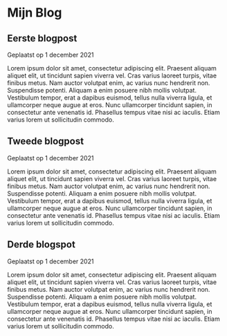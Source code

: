 # Mijn Blog

## Eerste blogpost
Geplaatst op 1 december 2021

 Lorem ipsum dolor sit amet, consectetur adipiscing elit. Praesent aliquam aliquet elit, ut tincidunt sapien viverra vel. Cras varius laoreet turpis, vitae finibus metus. Nam auctor volutpat enim, ac varius nunc hendrerit non. Suspendisse potenti. Aliquam a enim posuere nibh mollis volutpat. Vestibulum tempor, erat a dapibus euismod, tellus nulla viverra ligula, et ullamcorper neque augue at eros. Nunc ullamcorper tincidunt sapien, in consectetur ante venenatis id. Phasellus tempus vitae nisi ac iaculis. Etiam varius lorem ut sollicitudin commodo.

## Tweede blogpost
Geplaatst op 1 december 2021

 Lorem ipsum dolor sit amet, consectetur adipiscing elit. Praesent aliquam aliquet elit, ut tincidunt sapien viverra vel. Cras varius laoreet turpis, vitae finibus metus. Nam auctor volutpat enim, ac varius nunc hendrerit non. Suspendisse potenti. Aliquam a enim posuere nibh mollis volutpat. Vestibulum tempor, erat a dapibus euismod, tellus nulla viverra ligula, et ullamcorper neque augue at eros. Nunc ullamcorper tincidunt sapien, in consectetur ante venenatis id. Phasellus tempus vitae nisi ac iaculis. Etiam varius lorem ut sollicitudin commodo.

## Derde blogspot
Geplaatst op 1 december 2021

 Lorem ipsum dolor sit amet, consectetur adipiscing elit. Praesent aliquam aliquet elit, ut tincidunt sapien viverra vel. Cras varius laoreet turpis, vitae finibus metus. Nam auctor volutpat enim, ac varius nunc hendrerit non. Suspendisse potenti. Aliquam a enim posuere nibh mollis volutpat. Vestibulum tempor, erat a dapibus euismod, tellus nulla viverra ligula, et ullamcorper neque augue at eros. Nunc ullamcorper tincidunt sapien, in consectetur ante venenatis id. Phasellus tempus vitae nisi ac iaculis. Etiam varius lorem ut sollicitudin commodo.